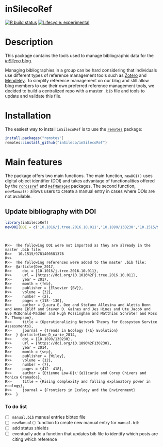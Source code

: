 # inSilecoRef
[![R build status](https://github.com/inSileco/inSilecoRef/workflows/R-CMD-check/badge.svg)](https://github.com/inSileco/inSilecoRef/actions)
[![Lifecycle: experimental](https://img.shields.io/badge/lifecycle-experimental-orange.svg)](https://www.tidyverse.org/lifecycle/#experimental)

# Description

This package contains the tools used to manage bibliographic data for the
[*inSileco* blog](https://insileco.github.io/).

Managing bibliographies in a group can be hard considering that individuals use
different types of reference management tools such as
[Zotero](https://www.zotero.org/) and [Mendeley](https://www.mendeley.com/). To
simplify reference management on our blog and still allow blog members to use
their own preferred reference management tools, we decided to build a
centralized repo with a master `.bib` file and tools to update and validate this
file.


# Installation

The easiest way to install `inSilecoRef` is to use the
[`remotes`](https://CRAN.R-project.org/package=remotes) package:

```R
install.packages("remotes")
remotes::install_github("inSileco/inSilecoRef")
```

# Main features

The package offers two main functions. The main function, `newDOI()` uses
digital object identifier (DOI) and takes advantage of functionalities offered
by the [`rcrossref`](https://github.com/ropensci/rcrossrefs) and
[`RefManageR`](https://github.com/ropensci/RefManageR) packages.
The second function, `newManual()` allows users to create a manual entry in
cases where DOIs are not available.

## Update bibliography with DOI

```R
library(inSilecoRef)
newDOI(DOI = c('10.1016/j.tree.2016.10.011','10.1890/130230','10.1515/9781400881376'))
```

<br/>

```
R>>  The following DOI were not imported as they are already in the master .bib file:
R>>   10.1515/9781400881376
R>>
R>>  The following references were added to the master .bib file:
R>>  @article{Dee_2017,
R>>     doi = {10.1016/j.tree.2016.10.011},
R>>     url = {https://doi.org/10.1016%2Fj.tree.2016.10.011},
R>>     year = 2017,
R>>     month = {feb},
R>>     publisher = {Elsevier {BV}},
R>>     volume = {32},
R>>     number = {2},
R>>     pages = {118--130},
R>>     author = {Laura E. Dee and Stefano Allesina and Aletta Bonn and Anna Eklöf and Steven D. Gaines and Jes Hines and Ute Jacob and Eve McDonald-Madden and Hugh Possingham and Matthias Schröter and Ross M. Thompson},
R>>     title = {Operationalizing Network Theory for Ecosystem Service Assessments},
R>>     journal = {Trends in Ecology {\&} Evolution}
R>>  } @article{Low_D_carie_2014,
R>>     doi = {10.1890/130230},
R>>     url = {https://doi.org/10.1890%2F130230},
R>>     year = 2014,
R>>     month = {sep},
R>>     publisher = {Wiley},
R>>     volume = {12},
R>>     number = {7},
R>>     pages = {412--418},
R>>     author = {Etienne Low-D{\'{e}}carie and Corey Chivers and Monica Granados},
R>>     title = {Rising complexity and falling explanatory power in ecology},
R>>     journal = {Frontiers in Ecology and the Environment}
R>>  }
```

### To do list

- [ ] `manual.bib` manual entries bibtex file
- [ ] `newManual()` function to create new manual entry for `manual.bib`
- [ ] add status shields
- [ ] eventually add a function that updates bib file to identify which posts are citing which reference
